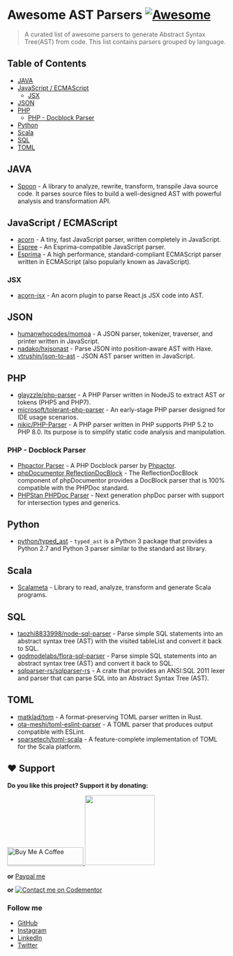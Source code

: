 # Awesome AST Parsers [![Awesome](https://cdn.rawgit.com/sindresorhus/awesome/d7305f38d29fed78fa85652e3a63e154dd8e8829/media/badge.svg)](https://github.com/sindresorhus/awesome)

> A curated list of awesome parsers to generate Abstract Syntax Tree(AST) from code. This list contains parsers grouped by language.

## Table of Contents

- [JAVA](#java)
- [JavaScript / ECMAScript](#javascript--ecmascript)
    - [JSX](#jsx)
- [JSON](#json)
- [PHP](#php)
    - [PHP - Docblock Parser](#php---docblock-parser)
- [Python](#python)
- [Scala](#scala)
- [SQL](#sql)
- [TOML](#toml)

## JAVA

- [Spoon](https://github.com/INRIA/spoon) - A library to analyze, rewrite, transform, transpile Java source code. It parses source files to build a well-designed AST with powerful analysis and transformation API.

## JavaScript / ECMAScript

- [acorn](https://github.com/acornjs/acorn) - A tiny, fast JavaScript parser, written completely in JavaScript.
- [Espree](https://github.com/eslint/espree) - An Esprima-compatible JavaScript parser.
- [Esprima](https://github.com/jquery/esprima) - A high performance, standard-compliant ECMAScript parser written in ECMAScript (also popularly known as JavaScript).

### JSX

- [acorn-jsx](https://github.com/acornjs/acorn-jsx) - An acorn plugin to parse React.js JSX code into AST.

## JSON

- [humanwhocodes/momoa](https://github.com/humanwhocodes/momoa) - A JSON parser, tokenizer, traverser, and printer written in JavaScript.
- [nadako/hxjsonast](https://github.com/nadako/hxjsonast/) - Parse JSON into position-aware AST with Haxe.
- [vtrushin/json-to-ast](https://github.com/vtrushin/json-to-ast) - JSON AST parser written in JavaScript.

## PHP

- [glayzzle/php-parser](https://github.com/glayzzle/php-parser) - A PHP Parser written in NodeJS to extract AST or tokens (PHP5 and PHP7).
- [microsoft/tolerant-php-parser](https://github.com/microsoft/tolerant-php-parser) - An early-stage PHP parser designed for IDE usage scenarios.
- [nikic/PHP-Parser](https://github.com/nikic/PHP-Parser) - A PHP parser written in PHP supports PHP 5.2 to PHP 8.0. Its purpose is to simplify static code analysis and manipulation.

### PHP - Docblock Parser

- [Phpactor Parser](https://github.com/phpactor/docblock) - A PHP Docblock parser by [Phpactor](https://github.com/phpactor).
- [phpDocumentor ReflectionDocBlock](https://github.com/phpDocumentor/ReflectionDocBlock) - The ReflectionDocBlock component of phpDocumentor provides a DocBlock parser that is 100% compatible with the PHPDoc standard.
- [PHPStan PHPDoc Parser](https://github.com/phpstan/phpdoc-parser) - Next generation phpDoc parser with support for intersection types and generics.

## Python

- [python/typed_ast](https://github.com/python/typed_ast) - `typed_ast` is a Python 3 package that provides a Python 2.7 and Python 3 parser similar to the standard ast library.

## Scala

- [Scalameta](https://scalameta.org/) - Library to read, analyze, transform and generate Scala programs.

## SQL

- [taozhi8833998/node-sql-parser](https://github.com/taozhi8833998/node-sql-parser) - Parse simple SQL statements into an abstract syntax tree (AST) with the visited tableList and convert it back to SQL.
- [godmodelabs/flora-sql-parser](https://github.com/godmodelabs/flora-sql-parser) - Parse simple SQL statements into an abstract syntax tree (AST) and convert it back to SQL.
- [sqlparser-rs/sqlparser-rs](https://github.com/sqlparser-rs/sqlparser-rs) - A crate that provides an ANSI:SQL 2011 lexer and parser that can parse SQL into an Abstract Syntax Tree (AST).

## TOML

- [matklad/tom](https://github.com/matklad/tom) - A format-preserving TOML parser written in Rust.
- [ota-meshi/toml-eslint-parser](https://github.com/ota-meshi/toml-eslint-parser) - A TOML parser that produces output compatible with ESLint.
- [sparsetech/toml-scala](https://github.com/sparsetech/toml-scala) - A feature-complete implementation of TOML for the Scala platform.

## ❤️ Support
**Do you like this project? Support it by donating:**

<a href="https://www.buymeacoffee.com/ishanvyas" target="_blank">
    <img src="https://www.buymeacoffee.com/assets/img/custom_images/purple_img.png" alt="Buy Me A Coffee" style="height: 41px !important;width: 174px !important;box-shadow: 0px 3px 2px 0px rgba(190, 190, 190, 0.5) !important;-webkit-box-shadow: 0px 3px 2px 0px rgba(190, 190, 190, 0.5) !important;" >
</a>

<a href="https://www.patreon.com/ishanvyas">
    <img src="https://c5.patreon.com/external/logo/become_a_patron_button@2x.png" width="160">
</a>

**or** [Paypal me](https://paypal.me/IshanVyas?locale.x=en_GB)

**or** [![Contact me on Codementor](https://www.codementor.io/m-badges/isvyas/get-help.svg)](https://www.codementor.io/@isvyas?refer=badge)

### Follow me
- [GitHub](https://github.com/ishanvyas22)
- [Instagram](https://www.instagram.com/ishancodes)
- [LinkedIn](https://www.linkedin.com/in/ishan-vyas-314111112)
- [Twitter](https://twitter.com/ishanvyas22)
